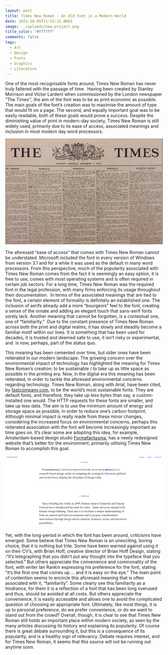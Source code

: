 ```yaml
---
layout: post
title: Times New Roman - An Old Font in a Modern World
date: 2021-10-05T11:53:31.866Z
image: ../uploads/new-project.png
title_color: "#ffffff"
comments: false
tags:
  - Art
  - Design
  - Fonts
  - Graphics
  - Literature
---
```

<!--StartFragment-->

One of the most recognisable fonts around, Times New Roman has never truly faltered with the passage of time.  Having been created by Stanley Morrison and Victor Lardent when commissioned by the London newspaper “The Times'', the aim of the font was to be as print economic as possible. The main goals of the font’s creation was to maximise the amount of type that would fit on a page. The second, and equally important goal was to be easily readable, both of these goals would prove a success. Despite the diminishing value of print in modern-day society, Times New Roman is still widely used, primarily due to its ease of access, associated meanings and inclusion in most modern day word processors. 

![An issue of the Times, 1932. (Utilising the commissioned font)](../uploads/image00_4.jpg "An issue of the Times, 1932. (Utilising the commissioned font)")

The aforesaid “ease of access” that comes with Times New Roman cannot be understated. Microsoft included the font in every version of Windows from version 3.1 and for a while it was used as the default in many word processors. From this perspective, much of the popularity associated with Times New Roman comes from the fact it is seemingly an easy option, it is free to use, comes with most operating systems and is often required in certain job sectors. For a long time, Times New Roman was the required font in the legal profession, with many firms enforcing its usage throughout their documentation.  In terms of the associated meanings that are tied to the font, a certain element of formality is definitely an established one. The inclusion of serifs already add a more “bourgeois” feel to the font, creating a sense of the ornate and adding an elegant touch that sans-serif fonts sorely lack. Another meaning that cannot be forgotten, is a contextual one, one of “familiarity.”  Due to the constant presence of Times New Roman across both the print and digital realms, it has slowly and steadily become a familiar motif within our lives. It is something that has been used for decades, it is trusted and deemed safe to use, it isn’t risky or experimental, and  is now, perhaps, part of the status quo. 

This meaning has been cemented over time, but older ones have been reiterated in our modern landscape. The growing concern over the environmental impact of technology has highlighted the meaning for Times New Roman’s creation; to be sustainable / to take up as little space as possible in the printing era. Now, in the digital era this meaning has been reiterated, in order to tackle the aforesaid environmental concerns regarding technology. Times New Roman, along with Arial, have been cited, by [fastcompany.com](http://fastcompany.com), to be the world’s most sustainable fonts. They are default fonts, and therefore, they take up less bytes than say, a custom-installed one would. The HTTP requests for these fonts are smaller, and take up less data. The aim is to use the minimum amount of energy and storage space as possible, in order to reduce one’s carbon footprint. Although minimal impact is really made from these minor changes, considering the increased focus on environmental concerns, perhaps this reiterated association with the font will become increasingly important as time goes on. It’s clear some are adopting this idea, for example, Amsterdam-based design studio [Formafantasma](https://formafantasma.com/), has a newly redesigned website that’s better for the environment, primarily utilising Times New Roman to accomplish this goal. 



![An environmentally friendly website design for Formafantasma. ](../uploads/new-project-1-.png "An environmentally friendly website design for Formafantasma. ")



Yet, with the long-period in which the font has been around, criticisms have emerged. Some believe that Times New Roman is an unexciting, boring choice, that it is nothing but trite. Some have been warned against using it on their CV’s, with Brian Hoff, creative director of Brian Hoff Design, stating :“It’s telegraphing that you didn’t put any thought into the typeface that you selected.” But others appreciate the convenience and commonality of the font, with writer Ian Rankin expressing his preference for the font, stating “it’s the first one that comes up … and it is easy on the eye.” The main point of contention seems to encircle this aforesaid meaning that is often associated with it, “familiarity”. Some clearly see this familiarity as a hindrance, for them it is a reflection of a font that has been long overused and thus, should be avoided at all costs. But others appreciate the convenience, it is easily accessible and allows one to avoid the complicated question of choosing an appropriate font. Ultimately, like most things, it is up to personal preference, do we prefer convenience, or do we want to stand out from the crowd? Overall, though, it is clear to see that Times New Roman still holds an important place within modern society, as seen by the many articles discussing its history and explaining its popularity. Of course there is great debate surrounding it, but this is a consequence of its popularity, and is a healthy sign of relevancy. Debate requires interest, and for Times New Roman, it seems that this source will not be running out anytime soon.

<!--EndFragment-->